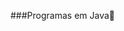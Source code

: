 ###Programas em Java👋

<!--
**CarlosSouza87/CarlosSouza87** is a ✨ _special_ ✨ repository because its `README.md` (this file) appears on your GitHub profile.

Here are some ideas to get you started:
Arquivos para Lab
- 🔭 I’m currently working on ...
- 🌱 I’m currently learning ...
- 👯 I’m looking to collaborate on ...
- 🤔 I’m looking for help with ...
- 💬 Ask me about ...
- 📫 How to reach me: ...
- 😄 Pronouns: ...
- ⚡ Fun fact: ...
-->
